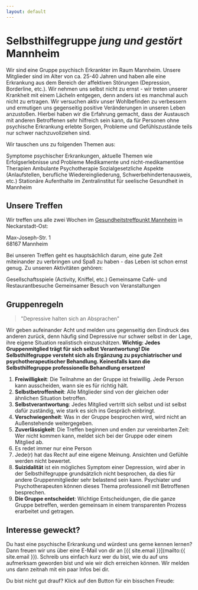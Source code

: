 ```yaml
---
layout: default
---
```


# Selbsthilfegruppe *jung und gestört* Mannheim

Wir sind eine Gruppe psychisch Erkrankter im Raum Mannheim. Unsere Mitglieder sind im Alter von ca. 25-40 Jahren und haben alle eine Erkrankung aus dem Bereich der affektiven Störungen (Depression, Borderline, etc.). Wir nehmen uns selbst nicht zu ernst - wir treten unserer Krankheit mit einem Lächeln entgegen, denn anders ist es manchmal auch nicht zu ertragen. Wir versuchen aktiv unser Wohlbefinden zu verbessern und ermutigen uns gegenseitig positive Veränderungen in unseren Leben anzustoßen. Hierbei haben wir die Erfahrung gemacht, dass der Austausch mit anderen Betroffenen sehr hilfreich sein kann, da für Personen ohne psychische Erkrankung erlebte Sorgen, Probleme und Gefühlszustände teils nur schwer nachzuvollziehen sind.

Wir tauschen uns zu folgenden Themen aus:

<div class="grid-enumeration">
  <i class="icon fa-solid fa-chart-line color-palette-main"></i>
  <span>Symptome psychischer Erkrankungen, aktuelle Themen wie Erfolgserlebnisse und Probleme</span>
  <i class="icon fa-solid fa-pills color-palette-secondary"></i>
  <span>Medikamente und nicht-medikamentöse Therapien</span>
  <i class="icon fa-solid fa-comments color-palette-3"></i>
  <span>Ambulante Psychotherapie</span>
  <i class="icon fa-solid fa-section color-palette-4"></i>
  <span>Sozialgesetzliche Aspekte (Anlaufstellen, berufliche Wiedereingliederung, Schwerbehindertenausweis, etc.)</span>
  <i class="icon fa-solid fa-hospital color-palette-5"></i>
  <span>Stationäre Aufenthalte im Zentralinstitut für seelische Gesundheit in Mannheim</span>
</div>

## Unsere Treffen
Wir treffen uns alle zwei Wochen im [Gesundheitstreffpunkt Mannheim](https://www.gesundheitstreffpunkt-mannheim.de) in Neckarstadt-Ost:

<div class="grid-enumeration">
  <i class="icon fa-solid fa-map-location-dot color-palette-main"></i>
  <span> Max-Joseph-Str. 1 <br> 68167 Mannheim</span>
</div>


Bei unseren Treffen geht es hauptsächlich darum, eine gute Zeit miteinander zu verbringen und Spaß zu haben - das Leben ist schon ernst genug. Zu unseren Aktivitäten gehören:
<div class="grid-enumeration">
  <i class="icon fa-solid fa-dice color-palette-main"></i>
  <span>Gesellschaftsspiele (Activity, Kniffel, etc.)</span>
  <i class="icon fa-solid fa-mug-saucer color-palette-secondary"></i>
  <span>Gemeinsame Café- und Restaurantbesuche</span>
  <i class="icon fa-solid fa-calendar-days color-palette-4"></i>
  <span>Gemeinsamer Besuch von Veranstaltungen</span>
</div>

## Gruppenregeln

> "Depressive halten sich an Absprachen" 

Wir geben aufeinander Acht und melden uns gegenseitig den Eindruck des anderen zurück, denn häufig sind Depressive nur schwer selbst in der Lage, ihre eigene Situation realistisch einzuschätzen. **Wichtig: Jedes Gruppenmitglied trägt für sich selbst Verantwortung! Die Selbsthilfegruppe versteht sich als Ergänzung zu psychiatrischer und psychotherapeutischer Behandlung. Keinesfalls kann die Selbsthilfegruppe professionelle Behandlung ersetzen!**

1. **Freiwilligkeit**: Die Teilnahme an der Gruppe ist freiwillig. Jede Person kann ausscheiden, wann sie es für richtig hält.
2. **Selbstbetroffenheit**: Alle Mitglieder sind von der gleichen oder ähnlichen Situation betroffen.
3. **Selbstverantwortung**: Jedes Mitglied vertritt sich selbst und ist selbst dafür zuständig, wie stark es sich ins Gespräch einbringt.
4. **Verschwiegenheit**: Was in der Gruppe besprochen wird, wird nicht an Außenstehende weitergegeben.
5. **Zuverlässigkeit**: Die Treffen beginnen und enden zur vereinbarten Zeit: Wer nicht kommen kann, meldet sich bei der Gruppe oder einem Mitglied ab.
6. Es redet immer nur eine Person
7. Jede(r) hat das Recht auf eine eigene Meinung. Ansichten und Gefühle werden nicht bewertet.
8. **Suizidalität** ist ein mögliches Symptom einer Depression, wird aber in der Selbsthilfegruppe grundsätzlich nicht besprochen, da dies für andere Gruppenmitglieder sehr belastend sein kann. Psychiater und Psychotherapeuten können dieses Thema professionell mit Betroffenen besprechen. 
9. **Die Gruppe entscheidet**: Wichtige Entscheidungen, die die ganze Gruppe betreffen, werden gemeinsam in einem transparenten Prozess erarbeitet und getragen.

## Interesse geweckt?

Du hast eine psychische Erkrankung und würdest uns gerne kennen lernen? Dann freuen wir uns über eine E-Mail von dir an [{{ site.email }}](mailto:{{ site.email }}). Schreib uns einfach kurz wer du bist, wie du auf uns aufmerksam geworden bist und wie wir dich erreichen können. Wir melden uns dann zeitnah mit ein paar Infos bei dir.

Du bist nicht gut drauf? Klick auf den Button für ein bisschen Freude:
<div>
    <i class="fa-solid fa-power-off confetti-button color-palette-main"></i>
</div>
<script src="https://cdn.jsdelivr.net/npm/@tsparticles/confetti@3.3.0/tsparticles.confetti.bundle.min.js"></script>
<script src="assets/js/confetti.js">
